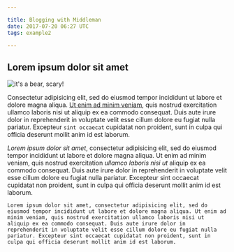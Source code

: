 ```yaml
---

title: Blogging with Middleman
date: 2017-07-20 06:27 UTC
tags: example2

---
```


## Lorem ipsum dolor sit amet

![it's a bear, scary!](https://placebear.com/g/200/300 "OMG a bear!")

Consectetur adipisicing elit, sed do eiusmod tempor incididunt ut labore et dolore magna aliqua. [Ut enim ad minim veniam](#foo), quis nostrud exercitation ullamco laboris nisi ut aliquip ex ea commodo consequat. Duis aute irure dolor in reprehenderit in voluptate velit esse cillum dolore eu fugiat nulla pariatur. Excepteur `sint occaecat` cupidatat non proident, sunt in culpa qui officia deserunt mollit anim id est laborum.

_Lorem ipsum dolor sit amet_, consectetur adipisicing elit, sed do eiusmod tempor incididunt ut labore et dolore magna aliqua. Ut enim ad minim veniam, quis nostrud exercitation *ullamco laboris nisi ut* aliquip ex ea commodo consequat. Duis aute irure dolor in reprehenderit in voluptate velit esse cillum dolore eu fugiat nulla pariatur. Excepteur sint occaecat cupidatat non proident, sunt in culpa qui officia deserunt mollit anim id est laborum.

```
Lorem ipsum dolor sit amet, consectetur adipisicing elit, sed do eiusmod tempor incididunt ut labore et dolore magna aliqua. Ut enim ad minim veniam, quis nostrud exercitation ullamco laboris nisi ut aliquip ex ea commodo consequat. Duis aute irure dolor in reprehenderit in voluptate velit esse cillum dolore eu fugiat nulla pariatur. Excepteur sint occaecat cupidatat non proident, sunt in culpa qui officia deserunt mollit anim id est laborum.
```
